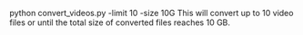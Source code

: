 python convert_videos.py -limit 10 -size 10G
This will convert up to 10 video files or until the total size of converted files reaches 10 GB.
